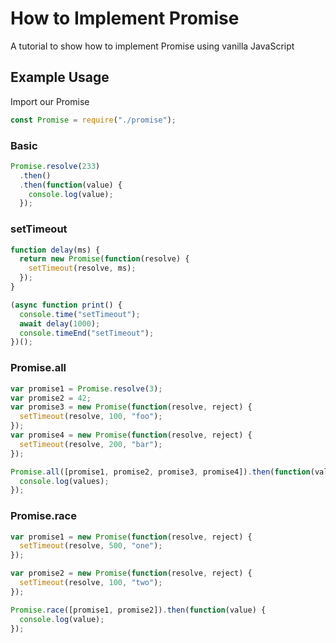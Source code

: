 # How to Implement Promise

A tutorial to show how to implement Promise using vanilla JavaScript

## Example Usage

Import our Promise
```javascript
const Promise = require("./promise");
```

### Basic
```javascript
Promise.resolve(233)
  .then()
  .then(function(value) {
    console.log(value);
  });
```

### setTimeout
```javascript
function delay(ms) {
  return new Promise(function(resolve) {
    setTimeout(resolve, ms);
  });
}

(async function print() {
  console.time("setTimeout");
  await delay(1000);
  console.timeEnd("setTimeout");
})();
```

### Promise.all
```javascript
var promise1 = Promise.resolve(3);
var promise2 = 42;
var promise3 = new Promise(function(resolve, reject) {
  setTimeout(resolve, 100, "foo");
});
var promise4 = new Promise(function(resolve, reject) {
  setTimeout(resolve, 200, "bar");
});

Promise.all([promise1, promise2, promise3, promise4]).then(function(values) {
  console.log(values);
});
```

### Promise.race
```javascript
var promise1 = new Promise(function(resolve, reject) {
  setTimeout(resolve, 500, "one");
});

var promise2 = new Promise(function(resolve, reject) {
  setTimeout(resolve, 100, "two");
});

Promise.race([promise1, promise2]).then(function(value) {
  console.log(value);
});
```
